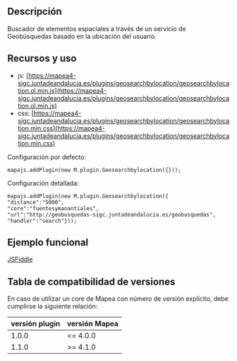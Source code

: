 ## Descripción

Buscador de elementos espaciales a través de un servicio de Geobúsquedas basado en la ubicación del usuario.

## Recursos y uso

- js: [https://mapea4-sigc.juntadeandalucia.es/plugins/geosearchbylocation/geosearchbylocation.ol.min.js](https://mapea4-sigc.juntadeandalucia.es/plugins/geosearchbylocation/geosearchbylocation.ol.min.js)
- css: [https://mapea4-sigc.juntadeandalucia.es/plugins/geosearchbylocation/geosearchbylocation.min.css](https://mapea4-sigc.juntadeandalucia.es/plugins/geosearchbylocation/geosearchbylocation.min.css)

Configuración por defecto:
```
mapajs.addPlugin(new M.plugin.Geosearchbylocation({}));
```

Configuración detallada:
```
mapajs.addPlugin(new M.plugin.Geosearchbylocation({
"distance":"5000",
"core":"fuentesymanantiales",
"url":"http://geobusquedas-sigc.juntadeandalucia.es/geobusquedas",
"handler":"search"}));
```

## Ejemplo funcional

[JSFiddle](http://jsfiddle.net/sigcJunta/hwq8at6e/)

## Tabla de compatibilidad de versiones   
En caso de utilizar un core de Mapea con número de versión explícito, debe cumplirse la siguiente relación:  

versión plugin | versión Mapea |
--- | --- |
1.0.0 | <= 4.0.0
1.1.0 | >= 4.1.0
